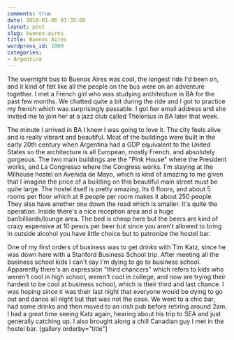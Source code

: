 ```yaml
---
comments: true
date: 2010-01-06 01:35:00
layout: post
slug: buenos-aires
title: Buenos Aires
wordpress_id: 1060
categories:
- Argentina
---
```


The overnight bus to Buenos Aires was cool, the longest ride I'd been on, and it kind of felt like all the people on the bus were on an adventure together.  I met a French girl who was studying architecture in BA for the past few months.  We chatted quite a bit during the ride and I got to practice my french which was surprisingly passable.  I got her email address and she invited me to join her at a jazz club called Thelonius in BA later that week.  

The minute I arrived in BA I knew I was going to love it.  The city feels alive and is really vibrant and beautiful.  Most of the buildings were built in the early 20th century when Argentina had a GDP equivalent to the United States so the architecture is all European, mostly French, and absolutely gorgeous.  The two main buildings are the "Pink House" where the President works, and La Congresso where the Congress works.  I'm staying at the Milhouse hostel on Avenida de Mayo, which is kind of amazing to me given that I imagine the price of a building on this beautiful main street must be quite large.  The hostel itself is pretty amazing.  Its 6 floors, and about 5 rooms per floor which at 8 people per room makes it about 250 people.  They also have another one down the road which is smaller.  It's quite the operation.  Inside there's a nice reception area and a huge bar/billiards/lounge area.  The bed is cheap here but the beers are kind of crazy expensive at 10 pesos per beer but since you aren't allowed to bring in outside alcohol you have little choice but to patronize the hostel bar.  

One of my first orders of business was to get drinks with Tim Katz, since he was down here with a Stanford Business School trip.  After meeting all the business school kids I can't say I'm dying to go to business school.  Apparently there's an expression "third chancers" which refers to kids who weren't cool in high school, weren't cool in college, and now are trying their hardest to be cool at business school, which is their third and last chance.  I was hoping since it was their last night that everyone would be dying to go out and dance all night but that was not the case.  We went to a chic bar, had some drinks and then moved to an irish pub before retiring around 2am.  I had a great time seeing Katz again, hearing about his trip to SEA and just generally catching up.  I also brought along a chill Canadian guy  I met in the hostel bar. [gallery orderby="title"]
